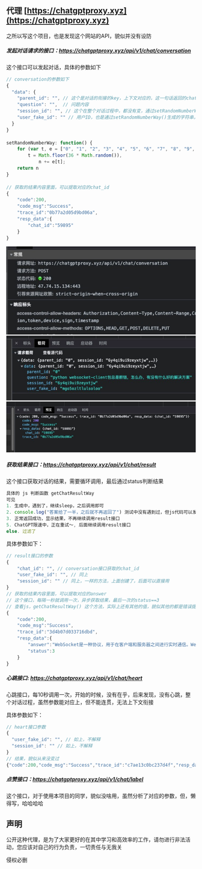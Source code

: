 

## 代理 [https://chatgptproxy.xyz](https://chatgptproxy.xyz)

之所以写这个项目，也是发现这个网站的API，貌似并没有设防

##### 发起对话请求的接口：https://chatgptproxy.xyz/api/v1/chat/conversation

这个接口可以发起对话，具体的参数如下

```javascript
// conversation的参数如下
{
  "data": {
    "parent_id": "", // 这个是对话的衔接的key，上下文对应的，这一句话返回的chat_id 为下一句话的parent_id
    "question": "",  // 问题内容
    "session_id": "", // 这个在整个对话过程中，都没有变，通过setRandomNumberWay()生成的随机字符串，每次刷新页面都会生成
    "user_fake_id": "" // 用户ID，也是通过setRandomNumberWay()生成的字符串，localStorage存储在了本地，应该是用户固定的ID
  }
}

setRandomNumberWay: function() {
    for (var t, e = ["0", "1", "2", "3", "4", "5", "6", "7", "8", "9", "a", "b", "c", "d", "e", "f", "g", "h", "i", "j", "k", "l", "m", "n", "o", "p", "q", "r", "s", "t", "u", "v", "w", "x", "y", "z"], n = "", a = 0; a < 16; a++)
        t = Math.floor(36 * Math.random()),
            n += e[t];
    return n
}

// 获取的结果内容里面，可以提取对应的chat_id
{
    "code":200,
    "code_msg":"Success",
    "trace_id":"0b77a2d05d9bd06a",
    "resp_data":{
        "chat_id":"59895"
    }
}

```

![conversation_api.png](images/conversation_api.png)
![conversation_data.png](images/conversation_data.png)
![conversation_result.png](images/conversation_result.png)


##### 获取结果接口：https://chatgptproxy.xyz/api/v1/chat/result

这个接口获取对话的结果，需要循环调用，最后通过status判断结果

```javascript
具体的 js 判断函数 getChatResultWay
可见 
1. 生成中，遇到了，继续sleep，之后调用即可
2. console.log("答案给了一半，之后就不再返回了") 测试中没有遇到过，但js代码可以发现，这里直接截止了，再次发起conversation得
3. 正常返回成功，显示结果，不再继续调用result接口
5. ChatGPT限速中，正在重试～, 后面继续调用result接口
else. 过滤了
```

具体参数如下：
```javascript
// result接口的参数
{
    "chat_id": "", // conversation接口获取的chat_id
    "user_fake_id": "", // 同上
    "session_id": "" // 同上，一样的方法，上面创建了，后面可以直接用
}
// 获取的结果内容里面，可以提取对应的answer
// 这个接口，每隔一秒就调用一次，异步获取结果，最后一次的status==3
// 查看js，getChatResultWay() 这个方法，实际上还有其他的值，貌似其他的都是错误提示
{
    "code":200,
    "code_msg":"Success",
    "trace_id":"3d4b07d033716dbd",
    "resp_data":{
        "answer":"WebSocket是一种协议，用于在客户端和服务器之间进行实时通信。WebSocket客户端可以使用Python的websocket-client包来实现。\n\n如果websocket-client包总是断开连接，可能是以下一些原因导致：\n\n1. 服务器端连接断开：WebSocket需要服务器端和客户端之间建立连接，如果服务器端关闭了连接，客户端也会断开连接。您需要检查服务器端的日志以查看是否有任何异常或错误，以及处理服务器端的连接中断情况。\n\n2. 网络问题：WebSocket连接需要良好的网络连接，如果您的网络不稳定，可能会导致WebSocket连接断开。您可以尝试重新连接，或者检查您的网络连接是否正常。\n\n3. 客户端问题：WebSocket客户端的问题也可能导致连接断开。您可以尝试更新websocket-client包到最新版本，并查看是否有任何错误或异常消息。\n\n下面是一些解决方案：\n\n1. 检查服务器端：检查服务器端是否在运行，并且没有异常或错误。您可以尝试重新启动服务器，或者查看服务器端的日志以获取更多信息。\n\n2. 检查网络连接：检查您的网络连接是否正常，并确保WebSocket客户端可以访问服务器端。\n\n3. 更新websocket-client包：尝试更新websocket-client包到最新版本，以查看是否有任何错误或异常消息。您可以使用pip安装或升级websocket-client包，如下所示：\n\n   ```\n   pip install --upgrade websocket-client\n   ```\n\n4. 添加重连逻辑：在您的WebSocket客户端代码中添加重连逻辑，以便在连接断开时自动重新连接。您可以使用以下代码片段作为示例：\n\n   ```\n   import websocket\n   import time\n\n   def on_close(ws):\n       print(\"### closed ###\")\n       time.sleep(5)\n       ws.connect(\"ws://localhost:8080/\")\n\n   def on_error(ws, error):\n       print(error)\n\n   def on_message(ws, message):\n       print(message)\n\n   def on_open(ws):\n       print(\"### opened ###\")\n\n   if __name__ == \"__main__\":\n       websocket.enableTrace(True)\n       ws = websocket.WebSocketApp(\"ws://localhost:8080/\",\n                                   on_message = on_message,\n                                   on_error = on_error,\n                                   on_close = on_close)\n       ws.on_open = on_open\n       ws.run_forever()\n   ```\n\n   该代码片段将在连接断开时等待5秒钟，然后自动重新连接。您可以根据自己的需要进行调整。\n\n希望这些解决方案可以帮助您解决WebSocket连接断开的问题。",
        "status":3
    }
}

```

##### 心跳接口: https://chatgptproxy.xyz/api/v1/chat/heart

心跳接口，每10秒调用一次，开始的时候，没有在乎，后来发现，没有心跳，整个对话过程，虽然参数能对应上，但不能连贯，无法上下文衔接

具体参数如下：
```javascript
// heart接口参数
{
  "user_fake_id": "", // 如上，不解释
  "session_id": "" // 如上，不解释
}
// 结果，貌似从来没变过
{"code":200,"code_msg":"Success","trace_id":"c7ae13c0bc237d4f","resp_data":null}
```

##### 点赞接口：https://chatgptproxy.xyz/api/v1/chat/label

这个接口，对于使用本项目的同学，貌似没啥用，虽然分析了对应的参数，但，懒得写，哈哈哈哈

## 声明

公开这种代理，是为了大家更好的在其中学习和高效率的工作，请勿进行非法活动，您应该对自己的行为负责，一切责任与无我关

侵权必删
